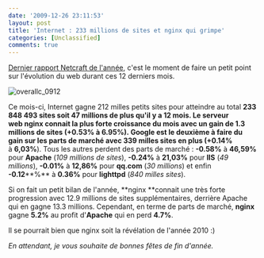 ```yaml
---
date: '2009-12-26 23:11:53'
layout: post
title: 'Internet : 233 millions de sites et nginx qui grimpe'
categories: [Unclassified]
comments: true
---
```


[Dernier rapport Netcraft de l'année](http://news.netcraft.com/archives/2009/12/24/december_2009_web_server_survey.html), c'est le moment de faire un petit point sur l'évolution du web durant ces 12 derniers mois.

![overallc_0912](/images/2009/12/overallc_0912.png)

Ce mois-ci, Internet gagne 212 milles petits sites pour atteindre au total **233 848 493 sites **soit **47 millions** de plus qu'il y a 12 mois. Le serveur web **nginx** connait la plus forte croissance du mois avec un gain de **1.3 millions** de sites (**+0.53% **à **6.95%**). **Google** est le deuxième à faire du gain sur les parts de marché avec **339 milles** sites en plus (**+0.14%** à **6,03%**). Tous les autres perdent des parts de marché : **-0.58%** à **46,59%** pour **Apache** (_109 millions de sites_), **-0.24%** à **21,03%** pour **IIS** (_49 millions_), **-0.01%** à **12,86%** pour **qq.com** (_30 millions_) et enfin   
**-0.12****%** à **0.36%** pour **lighttpd** (_840 milles sites_).

Si on fait un petit bilan de l'année, **nginx **connait une très forte progression avec 12.9 millions de sites supplémentaires, derrière Apache qui en gagne 13.3 millions. Cependant, en terme de parts de marché, **nginx** gagne **5.2%** au profit d'**Apache** qui en perd **4.7%**.

Il se pourrait bien que nginx soit la révélation de l'année 2010 :)

_En attendant, je vous souhaite de bonnes fêtes de fin d'année._
